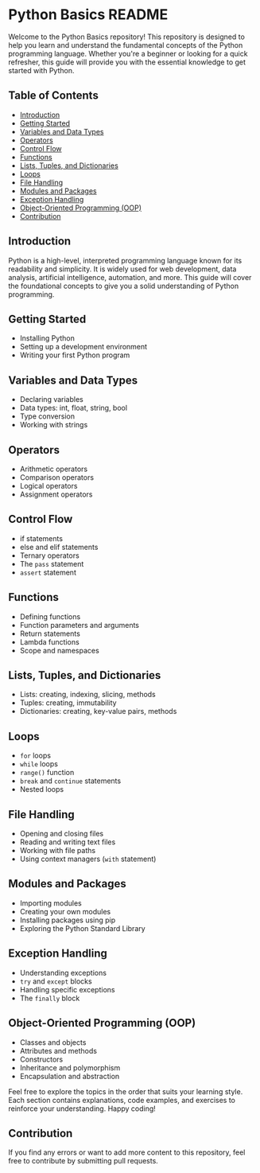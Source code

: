 # Python Basics README

Welcome to the Python Basics repository! This repository is designed to help you learn and understand the fundamental concepts of the Python programming language. Whether you're a beginner or looking for a quick refresher, this guide will provide you with the essential knowledge to get started with Python.

## Table of Contents
- [Introduction](#introduction)
- [Getting Started](#getting-started)
- [Variables and Data Types](#variables-and-data-types)
- [Operators](#operators)
- [Control Flow](#control-flow)
- [Functions](#functions)
- [Lists, Tuples, and Dictionaries](#lists-tuples-and-dictionaries)
- [Loops](#loops)
- [File Handling](#file-handling)
- [Modules and Packages](#modules-and-packages)
- [Exception Handling](#exception-handling)
- [Object-Oriented Programming (OOP)](#object-oriented-programming-oop)
- [Contribution](#contribution)

## Introduction <a name="introduction"></a>
Python is a high-level, interpreted programming language known for its readability and simplicity. It is widely used for web development, data analysis, artificial intelligence, automation, and more. This guide will cover the foundational concepts to give you a solid understanding of Python programming.

## Getting Started <a name="getting-started"></a>
- Installing Python
- Setting up a development environment
- Writing your first Python program

## Variables and Data Types <a name="variables-and-data-types"></a>
- Declaring variables
- Data types: int, float, string, bool
- Type conversion
- Working with strings

## Operators <a name="operators"></a>
- Arithmetic operators
- Comparison operators
- Logical operators
- Assignment operators

## Control Flow <a name="control-flow"></a>
- if statements
- else and elif statements
- Ternary operators
- The `pass` statement
- `assert` statement

## Functions <a name="functions"></a>
- Defining functions
- Function parameters and arguments
- Return statements
- Lambda functions
- Scope and namespaces

## Lists, Tuples, and Dictionaries <a name="lists-tuples-and-dictionaries"></a>
- Lists: creating, indexing, slicing, methods
- Tuples: creating, immutability
- Dictionaries: creating, key-value pairs, methods

## Loops <a name="loops"></a>
- `for` loops
- `while` loops
- `range()` function
- `break` and `continue` statements
- Nested loops

## File Handling <a name="file-handling"></a>
- Opening and closing files
- Reading and writing text files
- Working with file paths
- Using context managers (`with` statement)

## Modules and Packages <a name="modules-and-packages"></a>
- Importing modules
- Creating your own modules
- Installing packages using pip
- Exploring the Python Standard Library

## Exception Handling <a name="exception-handling"></a>
- Understanding exceptions
- `try` and `except` blocks
- Handling specific exceptions
- The `finally` block

## Object-Oriented Programming (OOP) <a name="object-oriented-programming-oop"></a>
- Classes and objects
- Attributes and methods
- Constructors
- Inheritance and polymorphism
- Encapsulation and abstraction

Feel free to explore the topics in the order that suits your learning style. Each section contains explanations, code examples, and exercises to reinforce your understanding. Happy coding!

## Contribution <a name="contribution"></a>
If you find any errors or want to add more content to this repository, feel free to contribute by submitting pull requests.
